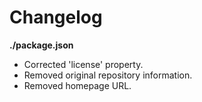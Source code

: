 # Changelog

**./package.json**
* Corrected 'license' property.
* Removed original repository information.
* Removed homepage URL.